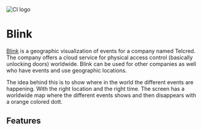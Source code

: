 ![CI logo](https://codeinstitute.s3.amazonaws.com/fullstack/ci_logo_small.png)

# Blink

 [Blink](https://emmabergner.github.io/blink/) is a geographic visualization of events for a company named Telcred. The company offers a cloud service for physical access control (basically unlocking doors) worldwide. Blink can be used for other companies as well who have events and use geographic locations. 

The idea behind this is to show where in the world the different events are happening. With the right location and the right time. The screen has a worldwide map where the different events shows and then disappears with a orange colored dott.  

## Features

